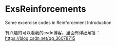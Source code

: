 # ExsReinforcements
Some excercise codes in Reinforcement Introduction

有兴趣的可以看我的csdn博客，里面有详细解答：
https://blog.csdn.net/qq_36078715
